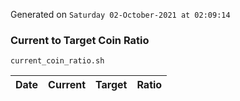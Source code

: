 Generated on `Saturday 02-October-2021 at 02:09:14`

### Current to Target Coin Ratio
`current_coin_ratio.sh`

Date|Current|Target|Ratio
---|---|---|---
